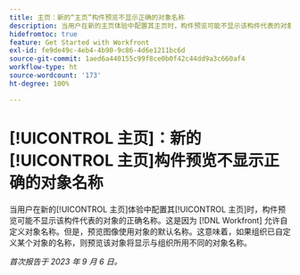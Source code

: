 ```yaml
---
title: 主页：新的“主页”构件预览不显示正确的对象名称
description: 当用户在新的主页体验中配置其主页时，构件预览可能不显示该构件代表的对象的正确名称。这是因为 Workfront 允许自定义对象名称。但是，预览图像使用对象的默认名称。这意味着，如果组织已自定义某个对象的名称，则预览该对象将显示与组织所用不同的对象名称。
hidefromtoc: true
feature: Get Started with Workfront
exl-id: fe9de49c-4eb4-4b90-9c86-4d6e1211bc6d
source-git-commit: 1aed6a440155c99f8ce0b0f42c44dd9a3c660af4
workflow-type: ht
source-wordcount: '173'
ht-degree: 100%

---
```


# [!UICONTROL 主页]：新的[!UICONTROL 主页]构件预览不显示正确的对象名称

<!--valid issue; won't fix-->

当用户在新的[!UICONTROL 主页]体验中配置其[!UICONTROL 主页]时，构件预览可能不显示该构件代表的对象的正确名称。这是因为 [!DNL Workfront] 允许自定义对象名称。但是，预览图像使用对象的默认名称。这意味着，如果组织已自定义某个对象的名称，则预览该对象将显示与组织所用不同的对象名称。

_首次报告于 2023 年 9 月 6 日。_
